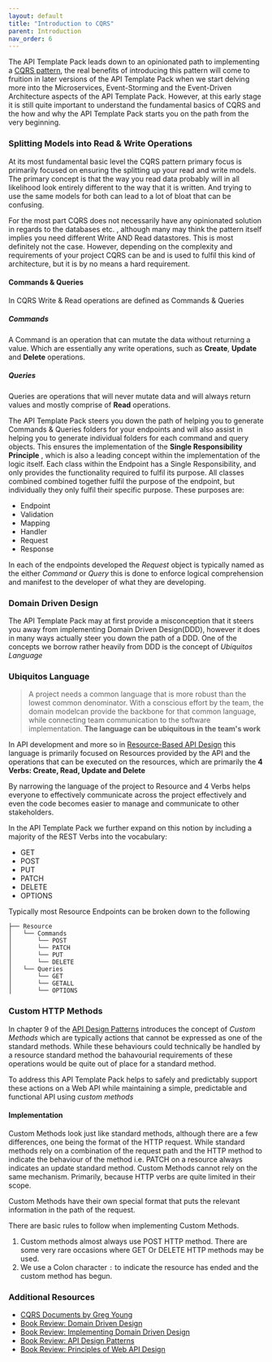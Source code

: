 ```yaml
---
layout: default
title: "Introduction to CQRS"
parent: Introduction
nav_order: 6
---
```


The API Template Pack leads down to an opinionated path to implementing a [CQRS pattern](https://garywoodfine.com/what-is-cqrs/ "What is CQRS | Gary Woodfine"), the real benefits of introducing this pattern will come to fruition in later versions of the API Template Pack when we start delving more into the Microservices, Event-Storming and the Event-Driven Architecture aspects of the API Template Pack. However, at this early stage it is still quite important to understand the fundamental basics of CQRS and the how and why the API Template Pack starts you on the path from the very beginning.

### Splitting Models into Read & Write Operations

At its most fundamental basic level the CQRS pattern primary focus is primarily focused on ensuring the splitting up your read and write models.  The primary concept is that the way you read data probably will in all likelihood look entirely different to the way that it is written. And trying to use the same models for both can lead to a lot of bloat that can be confusing. 

For the most part CQRS does not necessarily have any opinionated solution in regards to the databases etc. , although many may think the pattern itself implies you need different Write AND Read datastores.  This is most definitely not the case.  However, depending on the complexity and requirements of your project CQRS can be and is used to fulfil this kind of architecture, but it is by no means a hard requirement.

#### Commands & Queries

In CQRS Write & Read operations are defined as  Commands & Queries

##### Commands

A Command is an operation that can mutate the data without returning a value. Which are essentially any write operations, such as **Create**, **Update** and **Delete** operations.

##### Queries

Queries are operations that will never mutate data and will always return values and mostly comprise of **Read** operations.


The API Template Pack steers you down the path of helping you to generate Commands & Queries folders for your endpoints and will also assist in helping you to generate individual folders for each command and query objects.  This ensures the implementation of the **Single Responsibility Principle** , which is also a leading concept within the implementation of the logic itself.  Each class within the Endpoint has a Single Responsibility, and only provides the functionality required to fulfil its purpose.  All classes combined combined together fulfil the purpose of the endpoint, but individually they only fulfil their specific purpose. These purposes are:

- Endpoint
- Validation
- Mapping
- Handler 
- Request 
- Response

In each of the endpoints developed the _Request_ object is typically named as the either *Command* or *Query* this is done to enforce logical comprehension and manifest to the developer of what they are developing.

### Domain Driven Design

The API Template Pack may at first provide a misconception that it steers you away from implementing Domain Driven Design(DDD), however it does in many ways actually steer you down the path of a DDD.  One of the concepts we borrow rather heavily from DDD is the concept of *Ubiquitos Language*

### Ubiquitos Language

> A project needs a common language that is more robust than the lowest common denominator. With a conscious effort by the team, the domain modelcan provide the backbone for that common language, while connecting team communication to the software implementation. **The language can be ubiquitous in the team's work**
> 

In API development and more so in [Resource-Based API Design](https://www.apitemplatepack.com/docs/introduction/resource-based-api/ "Resource-Based API | API Template Pack") this language is primarily focused on Resources provided by the API and the operations that can be executed on the resources, which are primarily the **4 Verbs: Create, Read, Update and Delete**

By narrowing the language of the project to Resource and 4 Verbs helps everyone to effectively communicate across the project effectively and even the code becomes easier to manage and communicate to other stakeholders.

In the API Template Pack we further expand on this notion by including a majority of the REST Verbs into the vocabulary:

* GET
* POST
* PUT
* PATCH
* DELETE
* OPTIONS

Typically most Resource Endpoints can be broken down to the following

```shell
├── Resource 
│   └── Commands
│       └── POST
│       └── PATCH
│       └── PUT
│       └── DELETE
│   └── Queries
│       └── GET
│       └── GETALL
│       └── OPTIONS
```

### Custom HTTP Methods

In chapter 9 of the [API Design Patterns](https://amzn.to/3vMrVcC) introduces the concept of _Custom Methods_ which are typically actions that cannot be expressed as one of the standard methods. While these behaviours could technically be handled by a resource standard method the bahavourial requirements of these operations would be quite out of place for a standard method.

To address this API Template Pack helps to safely and predictably support these actions on a Web API while maintaining a simple, predictable and functional API using *custom methods*

#### Implementation 

Custom Methods look just like standard methods, although there are a few differences, one being the format of the HTTP request.  While standard methods rely on a combination of the request path and the HTTP method to indicate the behaviour of the method i.e. PATCH on a resource always indicates an update standard method.  Custom Methods cannot rely on the same mechanism. Primarily, because HTTP verbs are quite limited in their scope.

Custom Methods have their own special format that puts the relevant information in the path of the request.

There are basic rules to follow when implementing Custom Methods.

1. Custom methods almost always use POST HTTP method. There are some very rare occasions where GET Or DELETE HTTP methods may be used.
2. We use a Colon character `:` to indicate the resource has ended and the custom method has begun.

### Additional Resources

- [CQRS Documents by Greg Young](https://cqrs.files.wordpress.com/2010/11/cqrs_documents.pdf "CQRS Documents by Greg Young")
- [Book Review: Domain Driven Design](https://garywoodfine.com/book-review-domain-driven-design "Book Review: Domain Driven Design | Gary Woodfine")
- [Book Review: Implementing Domain Driven Design](https://garywoodfine.com/book-review-implementing-domain-driven-design "Book Review: Implementing Domain Driven Design | Gary Woodfine")
- [Book Review: API Design Patterns](https://garywoodfine.com/book-review-api-design-patterns/ "Book Review: API Design Patterns | Gary Woodfine")
- [Book Review: Principles of Web API Design](https://garywoodfine.com/book-review-principles-of-web-api-design/ "Book Review: Principles of Web API Design | Gary Woodfine")


